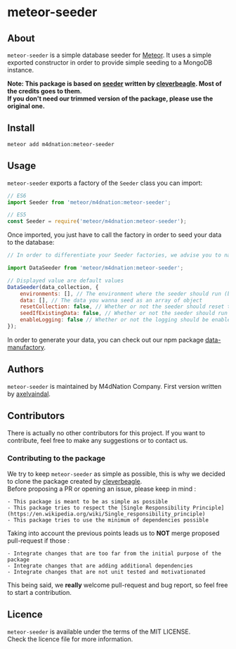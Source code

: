 # meteor-seeder

## About

`meteor-seeder` is a simple database seeder for [Meteor](https://www.meteor.com).
It uses a simple exported constructor in order to provide simple seeding to a MongoDB instance.

**Note: This package is based on [seeder](https://cleverbeagle.com/packages/seeder/v2) written by [cleverbeagle](https://github.com/cleverbeagle). Most of the credits goes to them.  
If you don't need our trimmed version of the package, please use the original one.**

## Install

`meteor add m4dnation:meteor-seeder`

## Usage

`meteor-seeder` exports a factory of the `Seeder` class you can import:

```javascript
// ES6
import Seeder from 'meteor/m4dnation:meteor-seeder';

// ES5
const Seeder = require('meteor/m4dnation:meteor-seeder');
```

Once imported, you just have to call the factory in order to seed your data to the database:

```javascript
// In order to differentiate your Seeder factories, we advise you to name them as the data being seeded

import DataSeeder from 'meteor/m4dnation:meteor-seeder';

// Displayed value are default values
DataSeeder(data_collection, {
    environments: [], // The environment where the seeder should run (based on NODE_ENV)
    data: [], // The data you wanna seed as an array of object
    resetCollection: false, // Whether or not the seeder should reset the collection before seeding
    seedIfExistingData: false, // Whether or not the seeder should run when there is existing data
    enableLogging: false // Whether or not the logging should be enabled for this seeder
});

```

In order to generate your data, you can check out our npm package [data-manufactory](https://github.com/M4dNation/data-manufactory).

## Authors

`meteor-seeder` is maintained by M4dNation Company.
First version written by [axelvaindal](https://github.com/axelvaindal).

## Contributors

There is actually no other contributors for this project.
If you want to contribute, feel free to make any suggestions or to contact us.

### Contributing to the package

We try to keep `meteor-seeder` as simple as possible, this is why we decided to clone the package created by [cleverbeagle](https://github.com/cleverbeable).  
Before proposing a PR or opening an issue, please keep in mind :

    - This package is meant to be as simple as possible
    - This package tries to respect the [Single Responsibility Principle](https://en.wikipedia.org/wiki/Single_responsibility_principle)
    - This package tries to use the minimum of dependencies possible

Taking into account the previous points leads us to **NOT** merge proposed pull-request if those :

    - Integrate changes that are too far from the initial purpose of the package
    - Integrate changes that are adding additional dependencies
    - Integrate changes that are not unit tested and motivationated

This being said, we **really** welcome pull-request and bug report, so feel free to start a contribution.

## Licence

`meteor-seeder` is available under the terms of the MIT LICENSE.  
Check the licence file for more information.